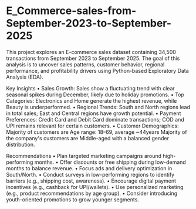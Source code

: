 # E_Commerce-sales-from-September-2023-to-September-2025
This project explores an E-commerce sales dataset containing 34,500 transactions from September 2023 to September 2025. The goal of this analysis is to uncover sales patterns, customer behavior, regional performance, and profitability drivers using Python-based Exploratory Data Analysis (EDA).


Key Insights
•	Sales Growth: Sales show a fluctuating trend with clear seasonal spikes during December, likely due to holiday promotions.
•	Top Categories: Electronics and Home generate the highest revenue, while Beauty is underperformed.
•	Regional Trends: South and North regions lead in total sales; East and Central regions have growth potential.
•	Payment Preferences: Credit Card and Debit Card dominate transactions; COD and UPI remains relevant for certain customers.
•	Customer Demographics: Majority of customers are Age range: 18–69, average ~44years Majority of the company's customers are Middle-aged with a balanced gender distribution.


Recommendations
•	Plan targeted marketing campaigns around high-performing months.
•	Offer discounts or free shipping during low-demand months to balance revenue.
•	Focus ads and delivery optimization in South/North.
•	Conduct surveys in low-performing regions to identify barriers (e.g., shipping cost, awareness).
•	Encourage digital payment incentives (e.g., cashback for UPI/wallets).
•	Use personalized marketing (e.g., product recommendations by age group).
•	Consider introducing youth-oriented promotions to grow younger segments.


